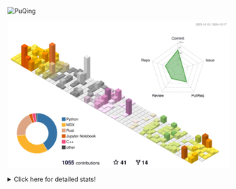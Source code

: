 ![PuQing](https://user-images.githubusercontent.com/27223114/171565019-9a56fae6-b08b-421f-99db-7e830da42371.png)

![](./profile-3d-contrib/profile-season-animate.svg)

<details>
<summary>Click here for detailed stats!</summary>

<!--START_SECTION:waka-->
![Lines of code](https://img.shields.io/badge/From%20Hello%20World%20I%27ve%20Written-1.5%20million%20lines%20of%20code-blue)

**🐱 My GitHub Data** 

> 📦 409.8 kB Used in GitHub's Storage 
 > 
> 🏆 634 Contributions in the Year 2024
 > 
> 🚫 Not Opted to Hire
 > 
> 📜 58 Public Repositories 
 > 
> 🔑 29 Private Repositories 
 > 
**I'm an Early 🐤** 

```text
🌞 Morning                540 commits         ██░░░░░░░░░░░░░░░░░░░░░░░   06.24 % 
🌆 Daytime                3790 commits        ███████████░░░░░░░░░░░░░░   43.77 % 
🌃 Evening                2193 commits        ██████░░░░░░░░░░░░░░░░░░░   25.33 % 
🌙 Night                  2135 commits        ██████░░░░░░░░░░░░░░░░░░░   24.66 % 
```


📊 **This Week I Spent My Time On** 

```text
💬 Programming Languages: 
Python                   15 hrs 56 mins      █████████░░░░░░░░░░░░░░░░   36.33 % 
Browsing                 13 hrs 4 mins       ███████░░░░░░░░░░░░░░░░░░   29.79 % 
Markdown                 3 hrs 29 mins       ██░░░░░░░░░░░░░░░░░░░░░░░   07.95 % 
GitHubing                2 hrs 49 mins       ██░░░░░░░░░░░░░░░░░░░░░░░   06.43 % 
Other                    2 hrs 27 mins       █░░░░░░░░░░░░░░░░░░░░░░░░   05.59 % 

🔥 Editors: 
Chrome                   20 hrs 2 mins       ███████████░░░░░░░░░░░░░░   45.68 % 
VS Code                  19 hrs 12 mins      ███████████░░░░░░░░░░░░░░   43.76 % 
Obsidian                 3 hrs 21 mins       ██░░░░░░░░░░░░░░░░░░░░░░░   07.67 % 
fish                     1 hr 16 mins        █░░░░░░░░░░░░░░░░░░░░░░░░   02.89 % 

💻 Operating System: 
Mac                      24 hrs 41 mins      ██████████████░░░░░░░░░░░   56.26 % 
WSL                      14 hrs 28 mins      ████████░░░░░░░░░░░░░░░░░   32.99 % 
Linux                    4 hrs 43 mins       ███░░░░░░░░░░░░░░░░░░░░░░   10.75 % 
```


<!--END_SECTION:waka-->
</details>
